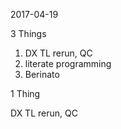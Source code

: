 2017-04-19

3 Things

1. DX TL rerun, QC
1. literate programming
1. Berinato

1 Thing

DX TL rerun, QC

